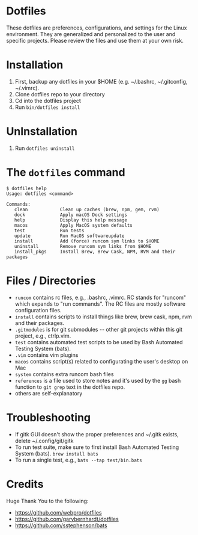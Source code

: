Dotfiles
===================
These dotfiles are preferences, configurations, and settings for the Linux environment. They are generalized and personalized to the user and specific projects. Please review the files and use them at your own risk.

Installation
===================
  1. First, backup any dotfiles in your $HOME (e.g. ~/.bashrc, ~/.gitconfig, ~/.vimrc).
  1. Clone dotfiles repo to your directory
  1. Cd into the dotfiles project
  1. Run `bin/dotfiles install`

UnInstallation
===================
  1. Run `dotfiles uninstall`

The `dotfiles` command
===================

    $ dotfiles help
    Usage: dotfiles <command>

    Commands:
       clean            Clean up caches (brew, npm, gem, rvm)
       dock             Apply macOS Dock settings
       help             Display this help message
       macos            Apply MacOS system defaults
       test             Run tests
       update           Run MacOS softwareupdate
       install          Add (force) runcom sym links to $HOME
       uninstall        Remove runcom sym links from $HOME
       install_pkgs     Install Brew, Brew Cask, NPM, RVM and their packages

Files / Directories
===================
  - `runcom` contains rc files, e.g., .bashrc, .vimrc. RC stands for "runcom" which expands to "run commands". The RC files are mostly software configuration files.
  - `install` contains scripts to install things like brew, brew cask, npm, rvm and their packages.
  - `.gitmodules` is for git submodules -- other git projects within this git project, e.g., ctrlp.vim.
  - `test` contains automated test scripts to be used by Bash Automated Testing System (bats).
  - `.vim` contains vim plugins
  - `macos` contains script(s) related to configurating the user's desktop on Mac
  - `system` contains extra runcom bash files
  - `references` is a file used to store notes and it's used by the `gg` bash function to `git grep` text in the dotfiles repo.
  - others are self-explanatory
  
Troubleshooting
===================
  - If gitk GUI doesn't show the proper preferences and ~/.gitk exists, delete ~/.config/git/gitk
  - To run test suite, make sure to first install Bash Automated Testing System (bats). `brew install bats`
  - To run a single test, e.g., `bats --tap test/bin.bats`

Credits
===================
Huge Thank You to the following:
  - https://github.com/webpro/dotfiles
  - https://github.com/garybernhardt/dotfiles
  - https://github.com/sstephenson/bats

